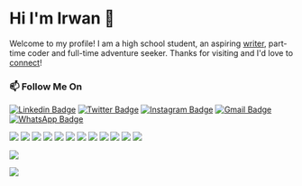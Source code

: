 # Hi I'm Irwan 👋
Welcome to my profile! I am a high school student, an aspiring [writer](https://instagram.com/irwan_x_yans), part-time coder and full-time adventure seeker. Thanks for visiting and I'd love to [connect](https://www.linkedin.com/in/irwan-xyans/)!
### 📫 Follow Me On
[![Linkedin Badge](https://img.shields.io/badge/-irwan--xyans-blue?style=flat&logo=Linkedin&logoColor=white&link=https://www.linkedin.com/in/irwan-xyans/)](https://www.linkedin.com/in/irwan-xyans/)
[![Twitter Badge](https://img.shields.io/badge/-@irwanx_taa-1ca0f1?style=flat&labelColor=1ca0f1&logo=twitter&logoColor=white&link=https://twitter.com/irwanx_taa)](https://twitter.com/irwanx_taa)
[![Instagram Badge](https://img.shields.io/badge/-@irwan_x_yans-purple?style=flat&logo=instagram&logoColor=white&link=https://instagram.com/irwan_x_yans/)](https://instagram.com/irwan_x_yans)
[![Gmail Badge](https://img.shields.io/badge/-irwan080304-c14438?style=flat&logo=Gmail&logoColor=white&link=mailto:irwan080304@gmail.com)](mailto:irwan080304@gmail.com)
[![WhatsApp Badge](https://img.shields.io/badge/-0888--2611--841-green?style=flat&logo=whatsapp&logoColor=white&link=https://wa.me/628882611841/)](https://wa.me/628882611841)
<p align="left">
  <img src="https://img.shields.io/badge/-JavaScript-black?style=flat-square&logo=javascript" />
  <img src="https://img.shields.io/badge/-Node.js-black?style=flat-square&logo=Node.js" />
  <img src="https://img.shields.io/badge/-HTML5-black?style=flat-square&logo=html5&logoColor=e34f26" />
  <img src="https://img.shields.io/badge/-CSS3-black?style=flat-square&logo=css3&logoColor=1572b6" />
  <img src="https://img.shields.io/badge/-Git-black?style=flat-square&logo=git" />
  <img src="https://img.shields.io/badge/-GitHub-black?style=flat-square&logo=github" />
  <img src="https://img.shields.io/badge/-Python-black?style=flat-square&logo=python" />
  <img src="https://img.shields.io/badge/-React-black?style=flat-square&logo=react" />
  <img src="https://img.shields.io/badge/-Redux-black?style=flat-square&logo=redux" />
  <img src="https://img.shields.io/badge/-Windows-black?style=flat-square&logo=windows" />
  <img src="https://img.shields.io/badge/-VS_Code-black?style=flat-square&logo=visual-studio-code" />
  <img src="https://img.shields.io/badge/-SQLite3-black?style=flat-square&logo=sqlite" />
</p>
<p align="left">
  <a href="https://github.com/webprogrammingirfan"><img src="https://github-readme-stats.vercel.app/api?username=webprogrammingirfan&bg_color=30,e96443,904e95&title_color=fff&text_color=fff&icon_color=fff&hide_border=true&show_icons=true" /></a>
</p>

<p align="left">
  <a href="https://github.com/webprogrammingirfan"><img src="https://github-readme-stats.vercel.app/api/top-langs?username=webprogrammingirfan&bg_color=30,e96443,904e95&title_color=fff&text_color=fff&hide_border=true&show_icons=true&layout=compact" /></a>
</p>

